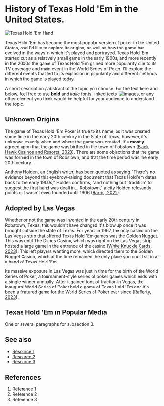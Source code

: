 # History of Texas Hold 'Em in the United States.
![Texas Hold 'Em Hand](https://upswingpoker.com/wp-content/uploads/2019/08/poker-hands-royal-flush-in-texas-holdem-rankings.jpg)

Texas Hold 'Em has become the most popular version of poker in the United States, and I'd like to explore
its origins, as well as how the game has evolved in the ways in which it's played and portrayed. Texas Hold 'Em started out as a relatively small game in the early 1900s, and more recently in the 2000s the game of Texas Hold 'Em gained more popularity due to its TV coverage and main event in the World Series of Poker. I'll explore the different events that led to its explosion in popularity and different methods in which the game is played today.

A short description / abstract of the topic you choose. For the text here and below, feel free to use **bold** and *italic* fonts, [linked texts](url),  ![images](url), or any other element you think would be helpful for your audience to understand the topic.


## Unknown Origins
The game of Texas Hold 'Em Poker is true to its name, as it was created some time in the early 20th century
in the State of Texas, however, it's unknown exactly when and where the game was created. It's **mostly** agreed
upon that the game was birthed in the town of Robstown ([Black Hawk Casinos and Resorts, 2023](https://visitblackhawk.org/blog/history-of-texas-hold-em/)). There are some objections that the game was formed in the town of Robstown, and that the time period was the early 20th century.

Anthony Holden, an English writer, has been quoted as saying "There's no evidence beyond this eyebrow-raising 
document that Texas Hold'em dates back to the early 1900s," Holden confirms, "and nothing but 'tradition' to suggest the first hand was dealt in... Robstown," a city Holden relevantly points out wasn't even founded until 1906 ([Harris, 2022](https://www.pokernews.com/news/2017/04/poker-pop-culture-047-mystery-texas-holdem-history-27558.htm)).


## Adopted by Las Vegas
Whether or not the game was invented in the early 20th century in Robstown, Texas, this wouldn't have changed
it's blow up once it was brought outside the state of Texas. For years in 1967, the only casino on the Las Vegas
strip that offered Texas Hold 'Em games was the Golden Nugget. This was until The Dunes Casino, which was right on
the Las Vegas strip hosted a large game in the entrance of the casino ([White Knuckle Cards, 2023](http://whiteknucklecards.com/articles/history_texas_holdem.html)). This left players wanting more, which directed them to the
Golden Nugget Casino, which at the time remained the only place you could sit in at a hand of Texas Hold 'Em.

Its massive exposure in Las Vegas was just in time for the birth of the World Series of Poker, a
tournament-style series of poker games which ends with a single winner annually. After it gained tons of traction in Vegas, the inaugural World Series of Poker held a game of Texas Hold 'Em and it's been a featured game for the World Series of Poker ever since ([Rafferty, 2023](https://www.britannica.com/topic/Texas-holdem)).


## Texas Hold 'Em in Popular Media
One or several paragraphs for subsection 3.

## See also
- [Resource 1](url)
- [Resource 2](url)
- [Resource 3](url)

## References
1. Reference 1
2. Reference 2
3. Reference 3